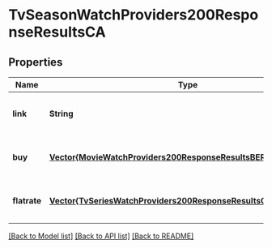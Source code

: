 # TvSeasonWatchProviders200ResponseResultsCA


## Properties
Name | Type | Description | Notes
------------ | ------------- | ------------- | -------------
**link** | **String** |  | [optional] [default to nothing]
**buy** | [**Vector{MovieWatchProviders200ResponseResultsBERentInner}**](MovieWatchProviders200ResponseResultsBERentInner.md) |  | [optional] [default to nothing]
**flatrate** | [**Vector{TvSeriesWatchProviders200ResponseResultsCAFlatrateInner}**](TvSeriesWatchProviders200ResponseResultsCAFlatrateInner.md) |  | [optional] [default to nothing]


[[Back to Model list]](../README.md#models) [[Back to API list]](../README.md#api-endpoints) [[Back to README]](../README.md)


